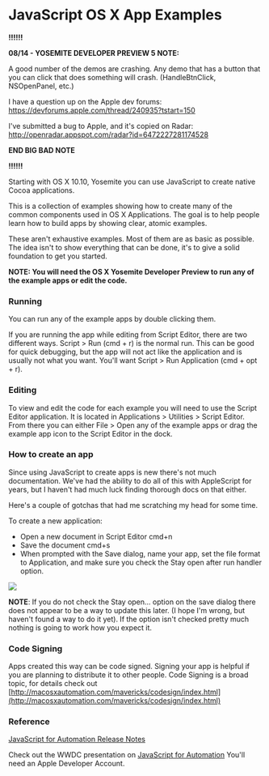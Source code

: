 # JavaScript OS X App Examples

**!!!!!!**

**08/14 - YOSEMITE DEVELOPER PREVIEW 5 NOTE:**

A good number of the demos are crashing. Any demo that has a button that you can click
that does something will crash. (HandleBtnClick, NSOpenPanel, etc.)

I have a question up on the Apple dev forums: 
https://devforums.apple.com/thread/240935?tstart=150

I've submitted a bug to Apple, and it's copied on Radar:
http://openradar.appspot.com/radar?id=6472227281174528

**END BIG BAD NOTE**

**!!!!!!**


Starting with OS X 10.10, Yosemite you can use JavaScript to create native Cocoa
applications.

This is a collection of examples showing how to create many of the common components
used in OS X Applications. The goal is to help people learn how to build apps
by showing clear, atomic examples.

These aren't exhaustive examples. Most of them are as basic as possible. The idea
isn't to show everything that can be done, it's to give a solid foundation to get you started.

**NOTE: You will need the OS X Yosemite Developer Preview to run any of the example
apps or edit the code.**

### Running
You can run any of the example apps by double clicking them.

If you are running the app while editing from Script Editor, there are two different ways.
Script > Run (cmd + r) is the normal run. This can be good for quick debugging, but
the app will not act like the application and is usually not what you want. You'll
want Script > Run Application  (cmd + opt + r).

### Editing
To view and edit the code for each example you will need to use the Script Editor
application. It is located in Applications > Utilities > Script Editor. From there
you can either File > Open any of the example apps or drag the example app icon
to the Script Editor in the dock.

### How to create an app
Since using JavaScript to create apps is new there's not much documentation. We've
had the ability to do all of this with AppleScript for years, but I haven't had
much luck finding thorough docs on that either.

Here's a couple of gotchas that had me scratching my head for some time.

To create a new application:
- Open a new document in Script Editor cmd+n
- Save the document cmd+s
- When prompted with the Save dialog, name your app, set the file format to Application, and
make sure you check the Stay open after run handler option.

![](http://f.cl.ly/items/0h0R390u343T2d0q0723/newapplication.png)

**NOTE**: If you do not check the Stay open... option on the save dialog there does
not appear to be a way to update this later. (I hope I'm wrong, but haven't found a way to do it yet).
If the option isn't checked pretty much nothing is going to work how you expect it.

### Code Signing
Apps created this way can be code signed. Signing your app is helpful if you are
planning to distribute it to other people. Code Signing is a broad topic, for details
check out [http://macosxautomation.com/mavericks/codesign/index.html](http://macosxautomation.com/mavericks/codesign/index.html)

### Reference
[JavaScript for Automation Release Notes](https://developer.apple.com/library/prerelease/mac/releasenotes/interapplicationcommunication/rn-javascriptforautomation/index.html)

Check out the WWDC presentation on [JavaScript for Automation](https://developer.apple.com/videos/wwdc/2014/)
You'll need an Apple Developer Account.
